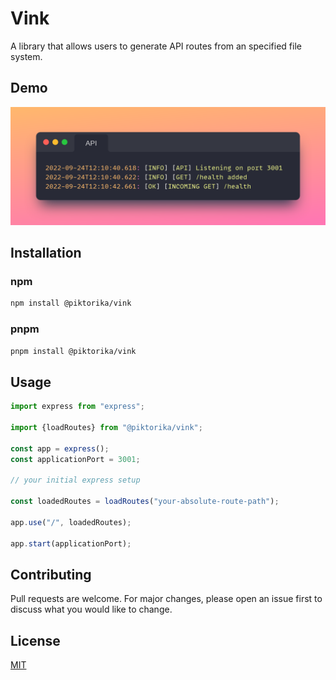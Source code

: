 # Vink

A library that allows users to generate API routes from an specified file system.

## Demo

<img src="https://github.com/Piktorika/vink/blob/main/static/demo1.png?raw=true" style="zoom: 50%;" />


## Installation

### npm

```bash
npm install @piktorika/vink
```
### pnpm

```bash
pnpm install @piktorika/vink
```

## Usage

```javascript
import express from "express";

import {loadRoutes} from "@piktorika/vink";

const app = express();
const applicationPort = 3001;

// your initial express setup

const loadedRoutes = loadRoutes("your-absolute-route-path");

app.use("/", loadedRoutes);

app.start(applicationPort);
```

## Contributing
Pull requests are welcome. For major changes, please open an issue first to discuss what you would like to change.

## License
[MIT](https://choosealicense.com/licenses/mit/)

